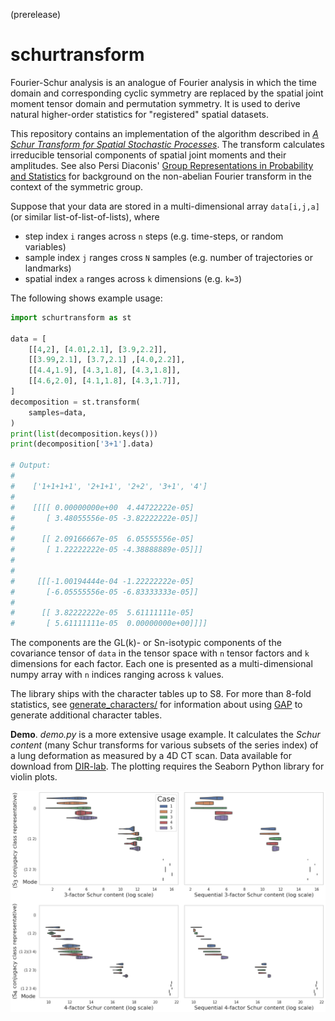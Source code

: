 (prerelease)

schurtransform
==============

Fourier-Schur analysis is an analogue of Fourier analysis in which the time domain and corresponding cyclic symmetry are replaced by the spatial joint moment tensor domain and permutation symmetry. It is used to derive natural higher-order statistics for "registered" spatial datasets.

This repository contains an implementation of the algorithm described in [*A Schur Transform for Spatial Stochastic Processes*](https://arxiv.org/abs/1811.06221). The transform calculates irreducible tensorial components of spatial joint moments and their amplitudes. See also Persi Diaconis' [Group Representations in Probability and Statistics](https://www.jstor.org/stable/4355560) for background on the non-abelian Fourier transform in the context of the symmetric group.

Suppose that your data are stored in a multi-dimensional array `data[i,j,a]` (or similar list-of-list-of-lists), where

  - step index `i` ranges across `n` steps (e.g. time-steps, or random variables)
  - sample index `j` ranges cross `N` samples (e.g. number of trajectories or landmarks)
  - spatial index `a` ranges across `k` dimensions (e.g. `k=3`)

The following shows example usage:

```python
import schurtransform as st

data = [
    [[4,2], [4.01,2.1], [3.9,2.2]],
    [[3.99,2.1], [3.7,2.1] ,[4.0,2.2]],
    [[4.4,1.9], [4.3,1.8], [4.3,1.8]],
    [[4.6,2.0], [4.1,1.8], [4.3,1.7]],
]
decomposition = st.transform(
    samples=data,
)
print(list(decomposition.keys()))
print(decomposition['3+1'].data)

# Output:
#
#    ['1+1+1+1', '2+1+1', '2+2', '3+1', '4']
#
#    [[[[ 0.00000000e+00  4.44722222e-05]
#       [ 3.48055556e-05 -3.82222222e-05]]
#
#      [[ 2.09166667e-05  6.05555556e-05]
#       [ 1.22222222e-05 -4.38888889e-05]]]
#
#
#     [[[-1.00194444e-04 -1.22222222e-05]
#       [-6.05555556e-05 -6.83333333e-05]]
#
#      [[ 3.82222222e-05  5.61111111e-05]
#       [ 5.61111111e-05  0.00000000e+00]]]]
```

The components are the GL(k)- or Sn-isotypic components of the covariance tensor of `data` in the tensor space with `n` tensor factors and `k` dimensions for each factor. Each one is presented as a multi-dimensional numpy array with `n` indices ranging across `k` values.

The library ships with the character tables up to S8. For more than 8-fold statistics, see [generate_characters/](generate_characters/) for information about using [GAP](https://www.gap-system.org/) to generate additional character tables.

**Demo**. *demo.py* is a more extensive usage example. It calculates the *Schur content* (many Schur transforms for various subsets of the series index) of a lung deformation as measured by a 4D CT scan. Data available for download from [DIR-lab](https://dir-lab.com). The plotting requires the Seaborn Python library for violin plots.

![alttext](combo_dirlab_sc.png)
